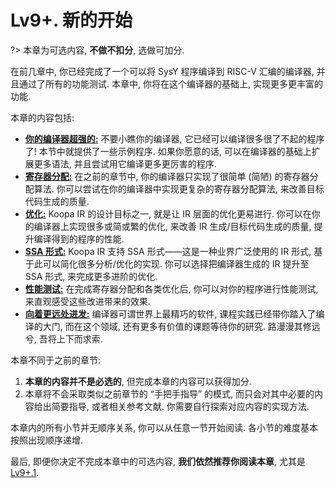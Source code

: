 # Lv9+. 新的开始

?> 本章为可选内容, **不做不扣分**, 选做可加分.

在前几章中, 你已经完成了一个可以将 SysY 程序编译到 RISC-V 汇编的编译器, 并且通过了所有的功能测试. 本章中, 你将在这个编译器的基础上, 实现更多更丰富的功能.

本章的内容包括:

* [**你的编译器超强的:**](/lv9p-reincarnation/awesome-compiler) 不要小瞧你的编译器, 它已经可以编译很多很了不起的程序了! 本节中就提供了一些示例程序. 如果你愿意的话, 可以在编译器的基础上扩展更多语法, 并且尝试用它编译更多更厉害的程序.
* [**寄存器分配:**](/lv9p-reincarnation/reg-alloc) 在之前的章节中, 你的编译器只实现了很简单 (简陋) 的寄存器分配算法. 你可以尝试在你的编译器中实现更复杂的寄存器分配算法, 来改善目标代码生成的质量.
* [**优化:**](/lv9p-reincarnation/opt) Koopa IR 的设计目标之一, 就是让 IR 层面的优化更易进行. 你可以在你的编译器上实现很多或简或繁的优化, 来改善 IR 生成/目标代码生成的质量, 提升编译得到的程序的性能.
* [**SSA 形式:**](/lv9p-reincarnation/ssa-form) Koopa IR 支持 SSA 形式——这是一种业界广泛使用的 IR 形式, 基于此可以简化很多分析/优化的实现. 你可以选择把编译器生成的 IR 提升至 SSA 形式, 来完成更多进阶的优化.
* [**性能测试:**](/lv9p-reincarnation/perf-testing) 在完成寄存器分配和各类优化后, 你可以对你的程序进行性能测试, 来直观感受这些改进带来的效果.
* [**向着更远处进发:**](/lv9p-reincarnation/go-further) 编译器可谓世界上最精巧的软件, 课程实践已经带你踏入了编译的大门, 而在这个领域, 还有更多有价值的课题等待你的研究. 路漫漫其修远兮, 吾将上下而求索.

本章不同于之前的章节:

1. **本章的内容并不是必选的**, 但完成本章的内容可以获得加分.
2. 本章将不会采取类似之前章节的 “手把手指导” 的模式, 而只会对其中必要的内容给出简要指导, 或者相关参考文献. 你需要自行探索对应内容的实现方法.

本章内的所有小节并无顺序关系, 你可以从任意一节开始阅读. 各小节的难度基本按照出现顺序递增.

最后, 即便你决定不完成本章中的可选内容, **我们依然推荐你阅读本章**, 尤其是 [Lv9+.1](/lv9p-reincarnation/awesome-compiler).

